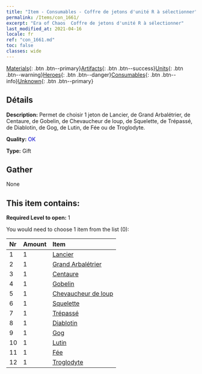 ```yaml
---
title: "Item - Consumables - Coffre de jetons d'unité R à sélectionner"
permalink: /Items/con_1661/
excerpt: "Era of Chaos  Coffre de jetons d'unité R à sélectionner"
last_modified_at: 2021-04-16
locale: fr
ref: "con_1661.md"
toc: false
classes: wide
---
```

 [Materials](/fr/Items/){: .btn .btn--primary}[Artifacts](/fr/Items/Artifacts/){: .btn .btn--success}[Units](/fr/Items/Units/){: .btn .btn--warning}[Heroes](/fr/Items/Heroes/){: .btn .btn--danger}[Consumables](/fr/Items/Consumables/){: .btn .btn--info}[Unknown](/fr/Items/Unknown/){: .btn .btn--primary}

## Détails
 **Description:** Permet de choisir 1 jeton de Lancier, de Grand Arbalétrier, de Centaure, de Gobelin, de Chevaucheur de loup, de Squelette, de Trépassé, de Diablotin, de Gog, de Lutin, de Fée ou de Troglodyte.

 **Quality:** <span style="color: #0000CD">OK</span>

 **Type:** Gift

## Gather

  None

## This item contains:

 **Required Level to open:** 1

 You would need to choose 1 item from the list (0):

  | Nr | Amount |     Item    |
  |:---|:-------|:------------|
  | 1 | 1 | [Lancier](/fr/Items/unt_190/) |  | 
  | 2 | 1 | [Grand Arbalétrier](/fr/Items/unt_191/) |  | 
  | 3 | 1 | [Centaure](/fr/Items/unt_199/) |  | 
  | 4 | 1 | [Gobelin](/fr/Items/unt_217/) |  | 
  | 5 | 1 | [Chevaucheur de loup](/fr/Items/unt_218/) |  | 
  | 6 | 1 | [Squelette](/fr/Items/unt_208/) |  | 
  | 7 | 1 | [Trépassé](/fr/Items/unt_209/) |  | 
  | 8 | 1 | [Diablotin](/fr/Items/unt_226/) |  | 
  | 9 | 1 | [Gog](/fr/Items/unt_227/) |  | 
  | 10 | 1 | [Lutin](/fr/Items/unt_235/) |  | 
  | 11 | 1 | [Fée](/fr/Items/unt_262/) |  | 
  | 12 | 1 | [Troglodyte](/fr/Items/unt_244/) |  | 
